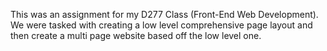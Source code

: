 This was an assignment for my D277 Class (Front-End Web Development). We were tasked with creating a low level comprehensive page layout and then create a multi page website based off the low level one.
